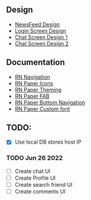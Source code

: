 ## Design  
 - [NewsFeed Design](https://dribbble.com/tags/newsfeed)
 - [Login Screen Design](https://thumbs.dreamstime.com/z/mockup-screen-login-form-welcome-page-your-mobile-app-interface-design-login-page-mockup-screen-login-form-welcome-199562898.jpg)
 - [Chat Screen Design 1](https://assets.materialup.com/uploads/2c557a48-77e8-4ccc-9573-97a2509f3b07/preview.png)
 - [Chat Screen Design 2](https://i.pinimg.com/736x/1f/b9/49/1fb94995bae04dc1103c8174956ac70c.jpg)

## Documentation
 - [RN Navigation](https://reactnative.dev/docs/navigation)
 - [RN Paper Icons](https://materialdesignicons.com/)
 - [RN Paper Theming](https://callstack.github.io/react-native-paper/theming.html)
 - [RN Paper FAB](https://callstack.github.io/react-native-paper/animated-fab.html)
 - [RN Paper Bottom Navigation](https://callstack.github.io/react-native-paper/bottom-navigation.html)
 - [RN Paper Custom font](https://callstack.github.io/react-native-paper/fonts.html)

## TODO:  
 - [x] Use local DB stores host IP
### TODO Jun 26 2022
 - [ ] Create chat UI
 - [ ] Create Profile UI
 - [ ] Create search friend UI
 - [ ] Create comments UI